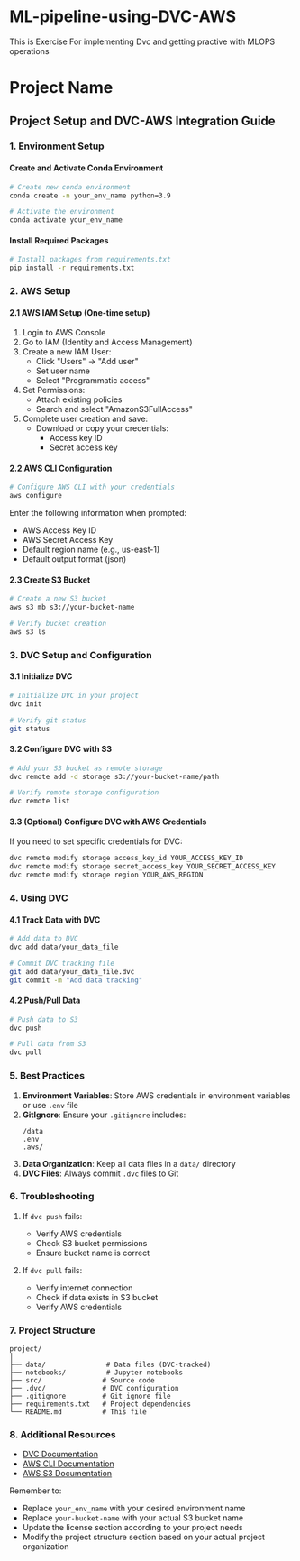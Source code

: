 # ML-pipeline-using-DVC-AWS
This is Exercise  For implementing Dvc and getting practive with MLOPS operations



# Project Name

## Project Setup and DVC-AWS Integration Guide

### 1. Environment Setup

#### Create and Activate Conda Environment
```bash
# Create new conda environment
conda create -n your_env_name python=3.9

# Activate the environment
conda activate your_env_name
```

#### Install Required Packages
```bash
# Install packages from requirements.txt
pip install -r requirements.txt
```

### 2. AWS Setup

#### 2.1 AWS IAM Setup (One-time setup)
1. Login to AWS Console
2. Go to IAM (Identity and Access Management)
3. Create a new IAM User:
   - Click "Users" → "Add user"
   - Set user name
   - Select "Programmatic access"
4. Set Permissions:
   - Attach existing policies
   - Search and select "AmazonS3FullAccess"
5. Complete user creation and save:
   - Download or copy your credentials:
     - Access key ID
     - Secret access key
   
#### 2.2 AWS CLI Configuration
```bash
# Configure AWS CLI with your credentials
aws configure
```
Enter the following information when prompted:
- AWS Access Key ID
- AWS Secret Access Key
- Default region name (e.g., us-east-1)
- Default output format (json)

#### 2.3 Create S3 Bucket
```bash
# Create a new S3 bucket
aws s3 mb s3://your-bucket-name

# Verify bucket creation
aws s3 ls
```

### 3. DVC Setup and Configuration

#### 3.1 Initialize DVC
```bash
# Initialize DVC in your project
dvc init

# Verify git status
git status
```

#### 3.2 Configure DVC with S3
```bash
# Add your S3 bucket as remote storage
dvc remote add -d storage s3://your-bucket-name/path

# Verify remote storage configuration
dvc remote list
```

#### 3.3 (Optional) Configure DVC with AWS Credentials
If you need to set specific credentials for DVC:
```bash
dvc remote modify storage access_key_id YOUR_ACCESS_KEY_ID
dvc remote modify storage secret_access_key YOUR_SECRET_ACCESS_KEY
dvc remote modify storage region YOUR_AWS_REGION
```

### 4. Using DVC

#### 4.1 Track Data with DVC
```bash
# Add data to DVC
dvc add data/your_data_file

# Commit DVC tracking file
git add data/your_data_file.dvc
git commit -m "Add data tracking"
```

#### 4.2 Push/Pull Data
```bash
# Push data to S3
dvc push

# Pull data from S3
dvc pull
```

### 5. Best Practices

1. **Environment Variables**: Store AWS credentials in environment variables or use `.env` file
2. **GitIgnore**: Ensure your `.gitignore` includes:
   ```
   /data
   .env
   .aws/
   ```
3. **Data Organization**: Keep all data files in a `data/` directory
4. **DVC Files**: Always commit `.dvc` files to Git

### 6. Troubleshooting

1. If `dvc push` fails:
   - Verify AWS credentials
   - Check S3 bucket permissions
   - Ensure bucket name is correct

2. If `dvc pull` fails:
   - Verify internet connection
   - Check if data exists in S3 bucket
   - Verify AWS credentials

### 7. Project Structure
```
project/
│
├── data/               # Data files (DVC-tracked)
├── notebooks/          # Jupyter notebooks
├── src/               # Source code
├── .dvc/              # DVC configuration
├── .gitignore         # Git ignore file
├── requirements.txt   # Project dependencies
└── README.md          # This file
```

### 8. Additional Resources

- [DVC Documentation](https://dvc.org/doc)
- [AWS CLI Documentation](https://aws.amazon.com/cli/)
- [AWS S3 Documentation](https://docs.aws.amazon.com/s3/)

Remember to:
- Replace `your_env_name` with your desired environment name
- Replace `your-bucket-name` with your actual S3 bucket name
- Update the license section according to your project needs
- Modify the project structure section based on your actual project organization
